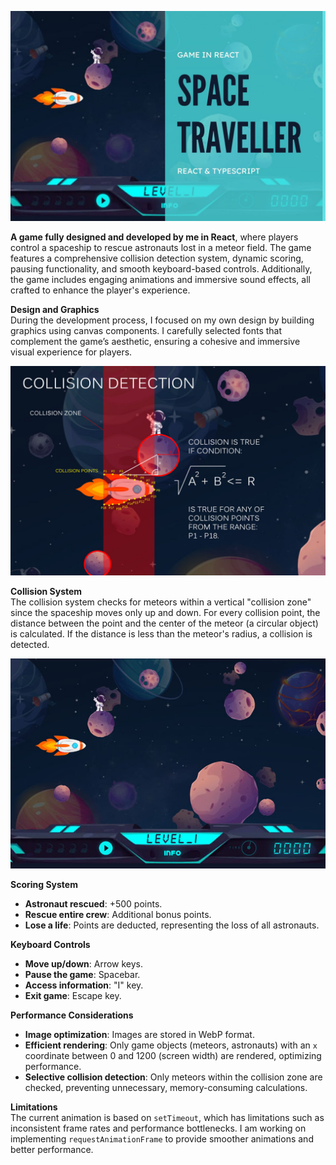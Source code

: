 ![Space Traveler Game](https://github.com/meljaszuk/SpaceTraveler-Game-in-React/blob/main/space-1.jpg)

**A game fully designed and developed by me in React**, where players control a spaceship to rescue astronauts lost in a meteor field. The game features a comprehensive collision detection system, dynamic scoring, pausing functionality, and smooth keyboard-based controls. Additionally, the game includes engaging animations and immersive sound effects, all crafted to enhance the player's experience.

**Design and Graphics**  
During the development process, I focused on my own design by building graphics using canvas components. I carefully selected fonts that complement the game’s aesthetic, ensuring a cohesive and immersive visual experience for players.

![Space Traveler Game](https://github.com/meljaszuk/SpaceTraveler-Game-in-React/blob/main/space-3.jpg)

**Collision System**  
The collision system checks for meteors within a vertical "collision zone" since the spaceship moves only up and down. For every collision point, the distance between the point and the center of the meteor (a circular object) is calculated. If the distance is less than the meteor's radius, a collision is detected.

![Space Traveler Game](https://github.com/meljaszuk/SpaceTraveler-Game-in-React/blob/main/space-2.jpg)

**Scoring System**

- **Astronaut rescued**: +500 points.
- **Rescue entire crew**: Additional bonus points.
- **Lose a life**: Points are deducted, representing the loss of all astronauts.

**Keyboard Controls**

- **Move up/down**: Arrow keys.
- **Pause the game**: Spacebar.
- **Access information**: "I" key.
- **Exit game**: Escape key.

**Performance Considerations**

- **Image optimization**: Images are stored in WebP format.
- **Efficient rendering**: Only game objects (meteors, astronauts) with an `x` coordinate between 0 and 1200 (screen width) are rendered, optimizing performance.
- **Selective collision detection**: Only meteors within the collision zone are checked, preventing unnecessary, memory-consuming calculations.

**Limitations**  
The current animation is based on `setTimeout`, which has limitations such as inconsistent frame rates and performance bottlenecks. I am working on implementing `requestAnimationFrame` to provide smoother animations and better performance.
